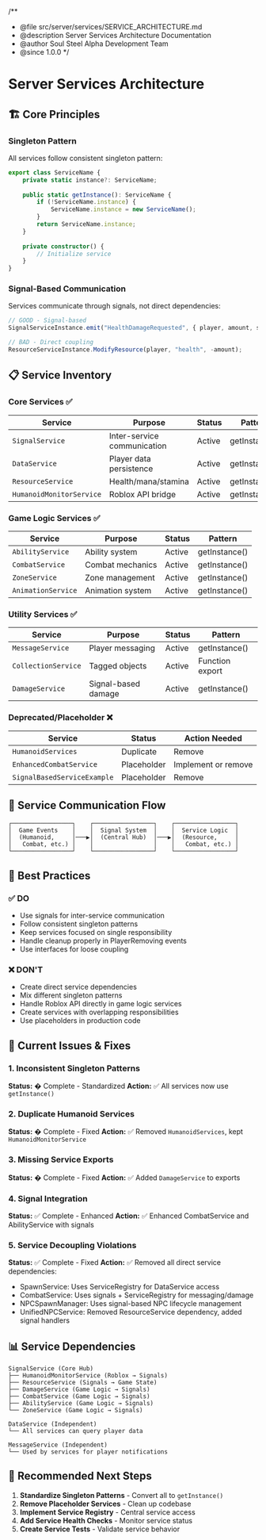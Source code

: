 /**
 * @file src/server/services/SERVICE_ARCHITECTURE.md
 * @description Server Services Architecture Documentation
 * @author Soul Steel Alpha Development Team
 * @since 1.0.0
 */

# Server Services Architecture

## 🏗️ **Core Principles**

### Singleton Pattern
All services follow consistent singleton pattern:
```typescript
export class ServiceName {
    private static instance?: ServiceName;
    
    public static getInstance(): ServiceName {
        if (!ServiceName.instance) {
            ServiceName.instance = new ServiceName();
        }
        return ServiceName.instance;
    }
    
    private constructor() {
        // Initialize service
    }
}
```

### Signal-Based Communication
Services communicate through signals, not direct dependencies:
```typescript
// GOOD - Signal-based
SignalServiceInstance.emit("HealthDamageRequested", { player, amount, source });

// BAD - Direct coupling
ResourceServiceInstance.ModifyResource(player, "health", -amount);
```

## 📋 **Service Inventory**

### **Core Services** ✅

| Service | Purpose | Status | Pattern |
|---------|---------|--------|---------|
| `SignalService` | Inter-service communication | Active | getInstance() |
| `DataService` | Player data persistence | Active | getInstance() |
| `ResourceService` | Health/mana/stamina | Active | getInstance() |
| `HumanoidMonitorService` | Roblox API bridge | Active | getInstance() |

### **Game Logic Services** ✅  

| Service | Purpose | Status | Pattern |
|---------|---------|--------|---------|
| `AbilityService` | Ability system | Active | getInstance() |
| `CombatService` | Combat mechanics | Active | getInstance() |
| `ZoneService` | Zone management | Active | getInstance() |
| `AnimationService` | Animation system | Active | getInstance() |

### **Utility Services** ✅

| Service | Purpose | Status | Pattern |
|---------|---------|--------|---------|
| `MessageService` | Player messaging | Active | getInstance() |
| `CollectionService` | Tagged objects | Active | Function export |
| `DamageService` | Signal-based damage | Active | getInstance() |

### **Deprecated/Placeholder** ❌
| Service | Status | Action Needed |
|---------|--------|---------------|
| `HumanoidServices` | Duplicate | Remove |
| `EnhancedCombatService` | Placeholder | Implement or remove |
| `SignalBasedServiceExample` | Placeholder | Remove |

## 🔄 **Service Communication Flow**

```
┌─────────────────┐    ┌─────────────────┐    ┌─────────────────┐
│  Game Events    │    │  Signal System  │    │  Service Logic  │
│  (Humanoid,     │───▶│  (Central Hub)  │───▶│  (Resource,     │
│   Combat, etc.) │    │                 │    │   Combat, etc.) │
└─────────────────┘    └─────────────────┘    └─────────────────┘
```

## 🎯 **Best Practices**

### ✅ **DO**
- Use signals for inter-service communication
- Follow consistent singleton patterns
- Keep services focused on single responsibility
- Handle cleanup properly in PlayerRemoving events
- Use interfaces for loose coupling

### ❌ **DON'T**
- Create direct service dependencies
- Mix different singleton patterns
- Handle Roblox API directly in game logic services
- Create services with overlapping responsibilities
- Use placeholders in production code

## 🔧 **Current Issues & Fixes**

### 1. **Inconsistent Singleton Patterns**
**Status:** � Complete - Standardized
**Action:** ✅ All services now use `getInstance()`

### 2. **Duplicate Humanoid Services**
**Status:** � Complete - Fixed
**Action:** ✅ Removed `HumanoidServices`, kept `HumanoidMonitorService`

### 3. **Missing Service Exports**
**Status:** � Complete - Fixed
**Action:** ✅ Added `DamageService` to exports

### 4. **Signal Integration**
**Status:** ✅ Complete - Enhanced
**Action:** ✅ Enhanced CombatService and AbilityService with signals

### 5. **Service Decoupling Violations**
**Status:** ✅ Complete - Fixed
**Action:** ✅ Removed all direct service dependencies:
- SpawnService: Uses ServiceRegistry for DataService access
- CombatService: Uses signals + ServiceRegistry for messaging/damage
- NPCSpawnManager: Uses signal-based NPC lifecycle management
- UnifiedNPCService: Removed ResourceService dependency, added signal handlers

## 📊 **Service Dependencies**

```
SignalService (Core Hub)
├── HumanoidMonitorService (Roblox → Signals)
├── ResourceService (Signals → Game State)
├── DamageService (Game Logic → Signals)
├── CombatService (Game Logic → Signals)
├── AbilityService (Game Logic → Signals)
└── ZoneService (Game Logic → Signals)

DataService (Independent)
└── All services can query player data

MessageService (Independent)
└── Used by services for player notifications
```

## 🚀 **Recommended Next Steps**

1. **Standardize Singleton Patterns** - Convert all to `getInstance()`
2. **Remove Placeholder Services** - Clean up codebase  
3. **Implement Service Registry** - Central service access
4. **Add Service Health Checks** - Monitor service status
5. **Create Service Tests** - Validate service behavior

